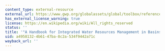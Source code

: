 ```yaml
---
content_type: external-resource
external_url: https://www.gwp.org/globalassets/global/toolbox/references/a-handbook-for-integrated-water-resources-management-in-basins-inbo-gwp-2009-english.pdf
has_external_license_warning: true
license: https://en.wikipedia.org/wiki/All_rights_reserved
status: ''
title: '"A Handbook for Integrated Water Resources Management in Basins" (PDF).'
uid: a4958132-4b61-47ba-8c2a-534f9442a71c
wayback_url: ''
---
```

